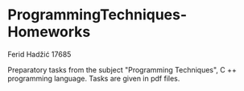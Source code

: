 # ProgrammingTechniques-Homeworks

Ferid Hadžić 17685

Preparatory tasks from the subject "Programming Techniques", C ++ programming language. Tasks are given in pdf files.
